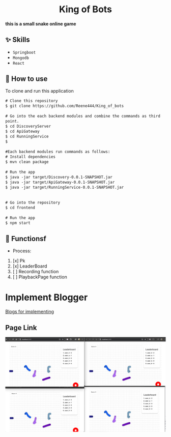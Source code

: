 
<h1 align="center">King of Bots</h1>


#### this is a small snake online game

## :sparkles: Skills
- `Springboot`
- `Mongodb`
- `React`

## :book: How to use
To clone and run this application
```
# Clone this repository
$ git clone https://github.com/Reene444/King_of_bots
 
# Go into the each backend modules and combine the commands as third point.
$ cd DiscoveryServer
$ cd ApiGateway
$ cd RunningService
$ 

#Each backend modules run commands as follows:
# Install dependencies
$ mvn clean package

# Run the app
$ java -jar target/Discovery-0.0.1-SNAPSHOT.jar
$ java -jar target/ApiGateway-0.0.1-SNAPSHOT.jar
$ java -jar target/RunningService-0.0.1-SNAPSHOT.jar


# Go into the repository
$ cd frontend

# Run the app
$ npm start

```
## :wrench: Functionsf
-  Process:
1. [x] Pk
2. [x] LeaderBoard
3. [ ] Recording function
4. [ ] PlaybackPage function

# Implement Blogger
[Blogs for implementing](https://www.blogger.com/blog/posts/3583988235096926786)

## Page Link

[//]: # (![img_1.png]&#40;img_1.png&#41;)
![img_2.png](img_2.png)





